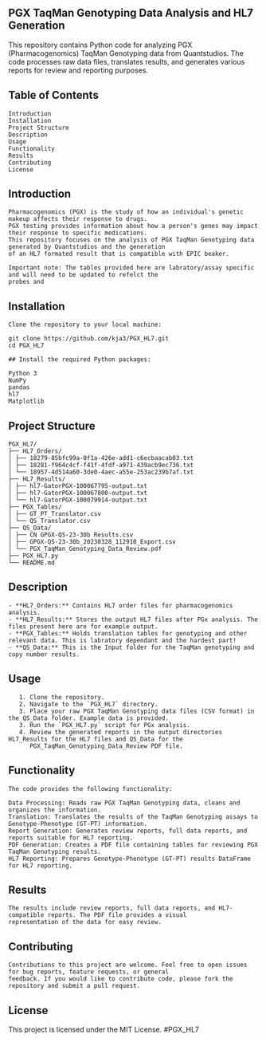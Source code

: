 ## PGX TaqMan Genotyping Data Analysis and HL7 Generation

This repository contains Python code for analyzing PGX (Pharmacogenomics) TaqMan Genotyping data from Quantstudios. The code processes raw data files, translates results, and generates various reports for review and reporting purposes.

## Table of Contents

    Introduction
    Installation
    Project Structure    
    Description
    Usage
    Functionality
    Results
    Contributing
    License

## Introduction

    Pharmacogenomics (PGX) is the study of how an individual's genetic makeup affects their response to drugs. 
    PGX testing provides information about how a person's genes may impact their response to specific medications. 
    This repository focuses on the analysis of PGX TaqMan Genotyping data generated by Quantstudios and the generation 
    of an HL7 formated result that is compatible with EPIC beaker.
    
    Important note: The tables provided here are labratory/assay specific and will need to be updated to refelct the 
    probes and 


## Installation

    Clone the repository to your local machine:

    git clone https://github.com/kja3/PGX_HL7.git
    cd PGX_HL7

    ## Install the required Python packages:

    Python 3
    NumPy
    pandas
    hl7
    Matplotlib

## Project Structure
    
    PGX_HL7/
    ├── HL7_Orders/
    │ ├── 18279-85bfc99a-0f1a-426e-add1-c6ecbaacab03.txt
    │ ├── 18281-f964c4cf-f41f-4fdf-a971-439acb9ec736.txt
    │ └── 18957-4d514a60-3de0-4aec-a55e-253ac239b7af.txt
    ├── HL7_Results/
    │ ├── hl7-GatorPGX-100067795-output.txt
    │ ├── hl7-GatorPGX-100067800-output.txt
    │ └── hl7-GatorPGX-100079914-output.txt
    ├── PGX_Tables/
    │ ├── GT_PT_Translator.csv
    │ └── QS_Translator.csv
    ├── QS_Data/
    │ ├── CN GPGX-QS-23-30b Results.csv
    │ ├── GPGX-QS-23-30b_20230328_112910_Export.csv
    │ └── PGX_TaqMan_Genotyping_Data_Review.pdf
    ├── PGX_HL7.py
    └── README.md

## Description

    - **HL7_Orders:** Contains HL7 order files for pharmacogenomics analysis.
    - **HL7_Results:** Stores the output HL7 files after PGx analysis. The files present here are for example output.
    - **PGX_Tables:** Holds translation tables for genotyping and other relevant data. This is labratory dependant and the hardest part! 
    - **QS_Data:** This is the Input folder for the TaqMan genotyping and copy number results.

## Usage

       1. Clone the repository.
       2. Navigate to the `PGX_HL7` directory.
       3. Place your raw PGX TaqMan Genotyping data files (CSV format) in the QS_Data folder. Example data is provided.
       3. Run the `PGX_HL7.py` script for PGx analysis.
       4. Review the generated reports in the output directories HL7_Results for the HL7 files and QS_Data for the 
          PGX_TaqMan_Genotyping_Data_Review PDF file.

   
## Functionality

    The code provides the following functionality:

    Data Processing: Reads raw PGX TaqMan Genotyping data, cleans and organizes the information.
    Translation: Translates the results of the TaqMan Genotyping assays to Genotype-Phenotype (GT-PT) information.
    Report Generation: Generates review reports, full data reports, and reports suitable for HL7 reporting.
    PDF Generation: Creates a PDF file containing tables for reviewing PGX TaqMan Genotyping results.
    HL7 Reporting: Prepares Genotype-Phenotype (GT-PT) results DataFrame for HL7 reporting.

## Results

    The results include review reports, full data reports, and HL7-compatible reports. The PDF file provides a visual 
    representation of the data for easy review.
    
## Contributing
    
    Contributions to this project are welcome. Feel free to open issues for bug reports, feature requests, or general 
    feedback. If you would like to contribute code, please fork the repository and submit a pull request.

## License

This project is licensed under the MIT License. #PGX_HL7
